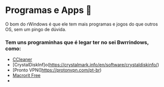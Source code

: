 # Programas e Apps 🧩 

O bom do rWindows é que ele tem mais programas e jogos do que outros OS, sem um pingo de dúvida. 

### Tem uns programinhas que é legar ter no sei Bwrrindows, como:

* [CCleaner](https://www.ccleaner.com/pt-br)
* [CrystalDiskInf]o(https://crystalmark.info/en/software/crystaldiskinfo/)
* [Pronto VPN(]https://protonvpn.com/pt-br)
* [Macrorit Free](https://macrorit.com/purchase.html)
* 
